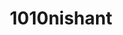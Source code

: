 ---
title: 1010nishant
github: https://github.com/1010nishant
mode: dark
transition: 3s
archetype:
- Little Bit of Everything
---